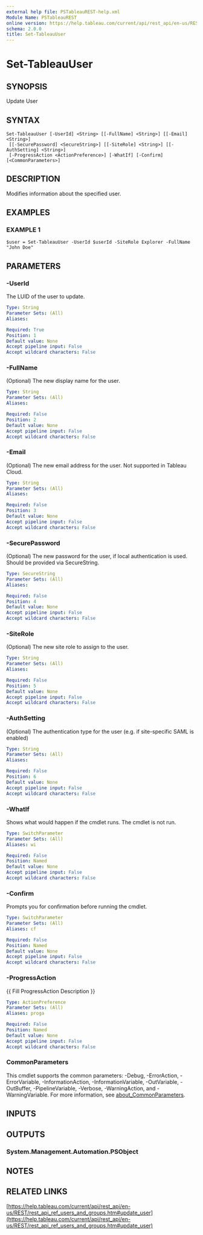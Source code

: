 ```yaml
---
external help file: PSTableauREST-help.xml
Module Name: PSTableauREST
online version: https://help.tableau.com/current/api/rest_api/en-us/REST/rest_api_ref_users_and_groups.htm#update_user
schema: 2.0.0
title: Set-TableauUser
---
```


# Set-TableauUser

## SYNOPSIS
Update User

## SYNTAX

```
Set-TableauUser [-UserId] <String> [[-FullName] <String>] [[-Email] <String>]
 [[-SecurePassword] <SecureString>] [[-SiteRole] <String>] [[-AuthSetting] <String>]
 [-ProgressAction <ActionPreference>] [-WhatIf] [-Confirm] [<CommonParameters>]
```

## DESCRIPTION
Modifies information about the specified user.

## EXAMPLES

### EXAMPLE 1
```
$user = Set-TableauUser -UserId $userId -SiteRole Explorer -FullName "John Doe"
```

## PARAMETERS

### -UserId
The LUID of the user to update.

```yaml
Type: String
Parameter Sets: (All)
Aliases:

Required: True
Position: 1
Default value: None
Accept pipeline input: False
Accept wildcard characters: False
```

### -FullName
(Optional) The new display name for the user.

```yaml
Type: String
Parameter Sets: (All)
Aliases:

Required: False
Position: 2
Default value: None
Accept pipeline input: False
Accept wildcard characters: False
```

### -Email
(Optional) The new email address for the user.
Not supported in Tableau Cloud.

```yaml
Type: String
Parameter Sets: (All)
Aliases:

Required: False
Position: 3
Default value: None
Accept pipeline input: False
Accept wildcard characters: False
```

### -SecurePassword
(Optional) The new password for the user, if local authentication is used.
Should be provided via SecureString.

```yaml
Type: SecureString
Parameter Sets: (All)
Aliases:

Required: False
Position: 4
Default value: None
Accept pipeline input: False
Accept wildcard characters: False
```

### -SiteRole
(Optional) The new site role to assign to the user.

```yaml
Type: String
Parameter Sets: (All)
Aliases:

Required: False
Position: 5
Default value: None
Accept pipeline input: False
Accept wildcard characters: False
```

### -AuthSetting
(Optional) The authentication type for the user (e.g.
if site-specific SAML is enabled)

```yaml
Type: String
Parameter Sets: (All)
Aliases:

Required: False
Position: 6
Default value: None
Accept pipeline input: False
Accept wildcard characters: False
```

### -WhatIf
Shows what would happen if the cmdlet runs.
The cmdlet is not run.

```yaml
Type: SwitchParameter
Parameter Sets: (All)
Aliases: wi

Required: False
Position: Named
Default value: None
Accept pipeline input: False
Accept wildcard characters: False
```

### -Confirm
Prompts you for confirmation before running the cmdlet.

```yaml
Type: SwitchParameter
Parameter Sets: (All)
Aliases: cf

Required: False
Position: Named
Default value: None
Accept pipeline input: False
Accept wildcard characters: False
```

### -ProgressAction
{{ Fill ProgressAction Description }}

```yaml
Type: ActionPreference
Parameter Sets: (All)
Aliases: proga

Required: False
Position: Named
Default value: None
Accept pipeline input: False
Accept wildcard characters: False
```

### CommonParameters
This cmdlet supports the common parameters: -Debug, -ErrorAction, -ErrorVariable, -InformationAction, -InformationVariable, -OutVariable, -OutBuffer, -PipelineVariable, -Verbose, -WarningAction, and -WarningVariable. For more information, see [about_CommonParameters](http://go.microsoft.com/fwlink/?LinkID=113216).

## INPUTS

## OUTPUTS

### System.Management.Automation.PSObject
## NOTES

## RELATED LINKS

[https://help.tableau.com/current/api/rest_api/en-us/REST/rest_api_ref_users_and_groups.htm#update_user](https://help.tableau.com/current/api/rest_api/en-us/REST/rest_api_ref_users_and_groups.htm#update_user)

